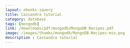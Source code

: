 ```yaml
---
layout: ebooks-jquery
title: Cassandra tutorial
category: database
tags: [mongodb]
link: /downloads/pdf/mongodb/MongoDB Recipes.pdf 
image: /images/thumbs/mongodb/MongoDB-Recipes-min.png
description : Cassandra tutorial 
---
```












